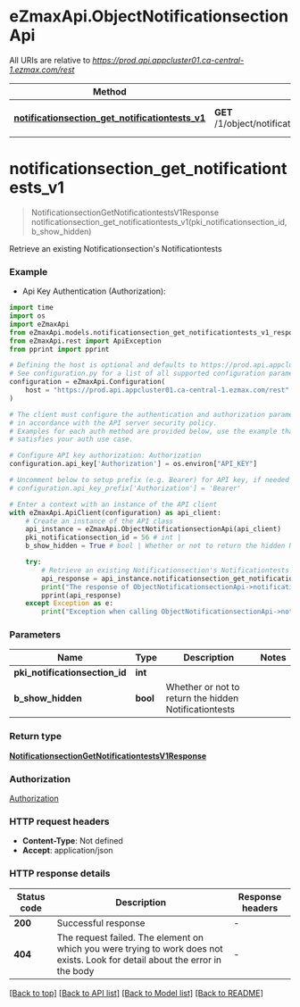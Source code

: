 # eZmaxApi.ObjectNotificationsectionApi

All URIs are relative to *https://prod.api.appcluster01.ca-central-1.ezmax.com/rest*

Method | HTTP request | Description
------------- | ------------- | -------------
[**notificationsection_get_notificationtests_v1**](ObjectNotificationsectionApi.md#notificationsection_get_notificationtests_v1) | **GET** /1/object/notificationsection/{pkiNotificationsectionID}/getNotificationtests | Retrieve an existing Notificationsection&#39;s Notificationtests


# **notificationsection_get_notificationtests_v1**
> NotificationsectionGetNotificationtestsV1Response notificationsection_get_notificationtests_v1(pki_notificationsection_id, b_show_hidden)

Retrieve an existing Notificationsection's Notificationtests



### Example

* Api Key Authentication (Authorization):
```python
import time
import os
import eZmaxApi
from eZmaxApi.models.notificationsection_get_notificationtests_v1_response import NotificationsectionGetNotificationtestsV1Response
from eZmaxApi.rest import ApiException
from pprint import pprint

# Defining the host is optional and defaults to https://prod.api.appcluster01.ca-central-1.ezmax.com/rest
# See configuration.py for a list of all supported configuration parameters.
configuration = eZmaxApi.Configuration(
    host = "https://prod.api.appcluster01.ca-central-1.ezmax.com/rest"
)

# The client must configure the authentication and authorization parameters
# in accordance with the API server security policy.
# Examples for each auth method are provided below, use the example that
# satisfies your auth use case.

# Configure API key authorization: Authorization
configuration.api_key['Authorization'] = os.environ["API_KEY"]

# Uncomment below to setup prefix (e.g. Bearer) for API key, if needed
# configuration.api_key_prefix['Authorization'] = 'Bearer'

# Enter a context with an instance of the API client
with eZmaxApi.ApiClient(configuration) as api_client:
    # Create an instance of the API class
    api_instance = eZmaxApi.ObjectNotificationsectionApi(api_client)
    pki_notificationsection_id = 56 # int | 
    b_show_hidden = True # bool | Whether or not to return the hidden Notificationtests

    try:
        # Retrieve an existing Notificationsection's Notificationtests
        api_response = api_instance.notificationsection_get_notificationtests_v1(pki_notificationsection_id, b_show_hidden)
        print("The response of ObjectNotificationsectionApi->notificationsection_get_notificationtests_v1:\n")
        pprint(api_response)
    except Exception as e:
        print("Exception when calling ObjectNotificationsectionApi->notificationsection_get_notificationtests_v1: %s\n" % e)
```



### Parameters

Name | Type | Description  | Notes
------------- | ------------- | ------------- | -------------
 **pki_notificationsection_id** | **int**|  | 
 **b_show_hidden** | **bool**| Whether or not to return the hidden Notificationtests | 

### Return type

[**NotificationsectionGetNotificationtestsV1Response**](NotificationsectionGetNotificationtestsV1Response.md)

### Authorization

[Authorization](../README.md#Authorization)

### HTTP request headers

 - **Content-Type**: Not defined
 - **Accept**: application/json

### HTTP response details
| Status code | Description | Response headers |
|-------------|-------------|------------------|
**200** | Successful response |  -  |
**404** | The request failed. The element on which you were trying to work does not exists. Look for detail about the error in the body |  -  |

[[Back to top]](#) [[Back to API list]](../README.md#documentation-for-api-endpoints) [[Back to Model list]](../README.md#documentation-for-models) [[Back to README]](../README.md)

